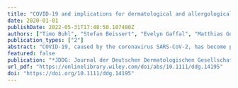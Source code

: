 ```yaml
---
title: "COVID-19 and implications for dermatological and allergological diseases"
date: 2020-01-01
publishDate: 2022-05-31T17:48:50.107480Z
authors: ["Timo Buhl", "Stefan Beissert", "Evelyn Gaffal", "Matthias Goebeler", "Michael Hertl", "Cornelia Mauch", "Kristian Reich", "Enno Schmidt", "Michael P. Schön", "Michael Sticherling", "Cord Sunderkötter", "Claudia Traidl‐Hoffmann", "Thomas Werfel", "Dagmar Wilsman‐Theis", "Margitta Worm"]
publication_types: ["2"]
abstract: "COVID-19, caused by the coronavirus SARS-CoV-2, has become pandemic. A further level of complexity opens up as soon as we look at diseases whose pathogenesis and therapy involve different immunological signaling pathways, which are potentially affected by COVID-19. Medical treatments must often be reassessed and questioned in connection with this infection. This article summarizes the current knowledge of COVID-19 in the light of major dermatological and allergological diseases. It identifies medical areas lacking sufficient data and draws conclusions for the management of our patients during the pandemic. We focus on common chronic inflammatory skin diseases with complex immunological pathogenesis: psoriasis, eczema including atopic dermatitis, type I allergies, autoimmune blistering and inflammatory connective tissue diseases, vasculitis, and skin cancers. Since several other inflammatory skin diseases display related or comparable immunological reactions, clustering of the various inflammatory dermatoses into different disease patterns may help with therapeutic decisions. Thus, following these patterns of skin inflammation, our review may supply treatment recommendations and thoughtful considerations for disease management even beyond the most frequent diseases discussed here."
featured: false
publication: "*JDDG: Journal der Deutschen Dermatologischen Gesellschaft*"
url_pdf: "https://onlinelibrary.wiley.com/doi/abs/10.1111/ddg.14195"
doi: "https://doi.org/10.1111/ddg.14195"
---
```


